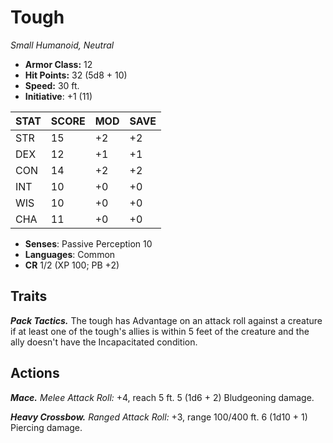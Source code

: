 # Tough

*Small Humanoid, Neutral*

- **Armor Class:** 12
- **Hit Points:** 32 (5d8 + 10)
- **Speed:** 30 ft.
- **Initiative**: +1 (11)

|STAT|SCORE|MOD|SAVE|
| --- | --- | --- | ---- |
| STR | 15 | +2 | +2 |
| DEX | 12 | +1 | +1 |
| CON | 14 | +2 | +2 |
| INT | 10 | +0 | +0 |
| WIS | 10 | +0 | +0 |
| CHA | 11 | +0 | +0 |

- **Senses**: Passive Perception 10
- **Languages**: Common
- **CR** 1/2 (XP 100; PB +2)

## Traits

***Pack Tactics.*** The tough has Advantage on an attack roll against a creature if at least one of the tough's allies is within 5 feet of the creature and the ally doesn't have the Incapacitated condition.


## Actions

***Mace.*** *Melee Attack Roll:* +4, reach 5 ft. 5 (1d6 + 2) Bludgeoning damage.

***Heavy Crossbow.*** *Ranged Attack Roll:* +3, range 100/400 ft. 6 (1d10 + 1) Piercing damage.

